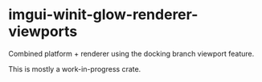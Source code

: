 # imgui-winit-glow-renderer-viewports

Combined platform + renderer using the docking branch viewport feature.

This is mostly a work-in-progress crate.
